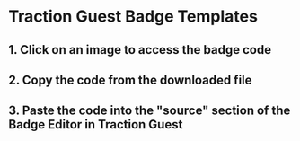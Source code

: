 <html><head><style>
 a.svg {
  position: relative;
  display: inline-block;
}

a.svg:after {
  content: "";
  position: absolute;
  top: 0;
  right: 0;
  bottom: 0;
  left: 0;
}
 </style>

</head><body>

<h1> <b>Traction Guest</b> Badge Templates </h1>

<h2>1. Click on an image to access the badge code</h2>
<h2>2. Copy the code from the downloaded file</h2>
<h2>3. Paste the code into the "source" section of the Badge Editor in Traction Guest</h2>

<div>
	<a class="svg" href="QRCode-NoPhoto.htm" download="QRCode-NoPhoto.txt">
		<object data="QRCode-NoPhoto.htm" width="500" height="333">
		</object>
	</a>
	<a class="svg" href="Badge Template Basic.htm" download="Badge Template Basic.txt">
		<object data="Badge Template Basic.htm" width="500" height="333">
		</object>
	</a>
	<a class="svg" href="Doc Brown.htm" download="Doc Brown.txt">
		<object data="Doc Brown.htm" width="500" height="333">
		</object>
	</a>
  <a class="svg" href="Doc Brown Red.htm" download="Doc Brown Red.txt">
    <object data="Doc Brown Red.htm" width="500" height="333">
    </object>
  </a>
	<a class="svg" href="John Eastwood.htm" download="John Eastwood.txt">
		<object data="John Eastwood.htm" width="500" height="333">
		</object>
	</a>
	<a class="svg" href="Badge Template ITAR.htm" download="Badge Template ITAR.txt">
		<object data="Badge Template ITAR.htm" width="500" height="333">
		</object>
	</a>
  <a class="svg" href="Badge Template ITAR black.htm" download="Badge Template ITAR black.txt">
		<object data="Badge Template ITAR black.htm" width="500" height="333">
		</object>
	</a>
  <a class="svg" href="Badge Portrait Template.htm" download="Badge Portrait Template.txt">
    <object data="Badge Portrait Template.htm" width="500" height="333">
    </object>
  </a>
  <a class="svg" href="Traction example 2.htm" download="Traction example 2.txt">
    <object data="Traction example 2.htm" width="500" height="333">
    </object>
  </a>
  <a class="svg" href="Adel Wiggins.htm" download="Badge 4.txt">
    <object data="Adel Wiggins.htm" width="500" height="333">
    </object>
  </a>
  <a class="svg" href="Red Border Badge Portrait.htm" download="Red Border Badge Portrait.txt">
    <object data="Red Border Badge Portrait.htm" width="500" height="333">
    </object>
  </a>
  <a class="svg" href="TE1 - Technicolour.htm" download="TE1 - Technicolour.txt">
    <object data="TE1 - Technicolour.htm" width="500" height="333">
    </object>

</a></div><a class="svg" href="TE1 - Technicolour.htm" download="TE1 - Technicolour.txt">



</a></body></html>

